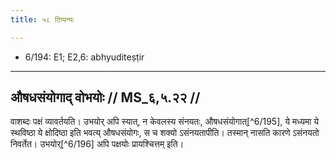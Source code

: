 ```yaml
---
title: ५८ टिप्पन्यः

---
```

- 6/194: E1; E2,6: abhyuditeṣṭir

____________________________________________


## औषधसंयोगाद् वोभयोः // MS_६,५.२२ //

वाशब्दः पक्षं व्यावर्तयति। उभयोर् अपि स्यात्, न केवलस्य संनयतः, औषधसंयोगात्[^6/195], ये मध्यमा ये स्थविष्ठा ये क्षोदिष्ठा इति भवत्य् औषधसंयोगः, स च शक्यो ऽसंनयतापीति। तस्मान् नासति कारणे ऽसंनयतो निवर्तेत। उभयोर्[^6/196] अपि पक्षयोः प्रायश्चित्तम् इति।
